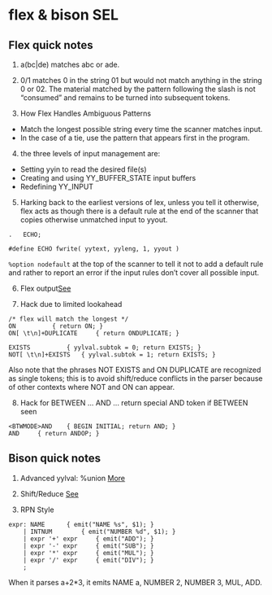 # flex & bison SEL

## Flex quick notes

1. a(bc|de) matches abc or ade. 

2. 0/1 matches 0 in the string 01 but would not match anything in the string 0 or 02. 
The material matched by the pattern following the slash is not “consumed” and remains
to be turned into subsequent tokens. 

3. How Flex Handles Ambiguous Patterns
* Match the longest possible string every time the scanner matches input.
* In the case of a tie, use the pattern that appears first in the program.

4. the three levels of input management are:
* Setting yyin to read the desired file(s)
* Creating and using YY\_BUFFER\_STATE input buffers
* Redefining YY\_INPUT

5. Harking back to the earliest versions of lex, unless you tell it
otherwise, flex acts as though there is a default rule at the end of the scanner that copies
otherwise unmatched input to yyout.
```
.	ECHO;

#define ECHO fwrite( yytext, yyleng, 1, yyout )
```
`%option nodefault` at the top of the scanner to tell it not to add a default rule and rather
to report an error if the input rules don’t cover all possible input. 

6. Flex output[See](https://stackoverflow.com/questions/16995864/how-to-redirect-yyout-to-char-buffer-in-gnu-flex)

7. Hack due to limited lookahead
```
/* flex will match the longest */
ON 			{ return ON; }
ON[ \t\n]+DUPLICATE 	{ return ONDUPLICATE; } 

EXISTS	 		{ yylval.subtok = 0; return EXISTS; }
NOT[ \t\n]+EXISTS	{ yylval.subtok = 1; return EXISTS; }

```
Also note that the phrases NOT EXISTS and ON DUPLICATE are recognized as single tokens;
this is to avoid shift/reduce conflicts in the parser because of other contexts where
NOT and ON can appear. 

8. Hack for BETWEEN ... AND ... return special AND token if BETWEEN seen
```
<BTWMODE>AND	{ BEGIN INITIAL; return AND; }
AND		{ return ANDOP; }
```

## Bison quick notes

1. Advanced yylval: %union [More](https://www.tldp.org/HOWTO/Lex-YACC-HOWTO-6.html)

2. Shift/Reduce [See](https://www.epaperpress.com/lexandyacc/thy.html)

3. RPN Style
```
expr: NAME 		{ emit("NAME %s", $1); }
    | INTNUM 		{ emit("NUMBER %d", $1); }
    | expr '+' expr 	{ emit("ADD"); }
    | expr '-' expr 	{ emit("SUB"); }
    | expr '*' expr 	{ emit("MUL"); }
    | expr '/' expr 	{ emit("DIV"); }
    ;
 ```
When it parses a+2*3, it emits NAME a, NUMBER 2, NUMBER 3, MUL, ADD.

